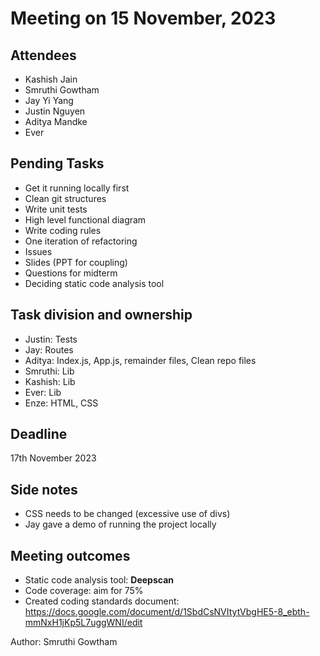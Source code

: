 # Meeting on 15 November, 2023

## Attendees

- Kashish Jain
- Smruthi Gowtham
- Jay Yi Yang
- Justin Nguyen
- Aditya Mandke
- Ever 
  
## Pending Tasks 

- Get it running locally first
- Clean git structures  
- Write unit tests
- High level functional diagram
- Write coding rules
- One iteration of refactoring 
- Issues  
- Slides (PPT for coupling)
- Questions for midterm
- Deciding static code analysis tool

## Task division and ownership

- Justin: Tests  
- Jay: Routes  
- Aditya: Index.js, App.js, remainder files, Clean repo files  
- Smruthi: Lib  
- Kashish: Lib  
- Ever: Lib  
- Enze: HTML, CSS  

## Deadline

17th November 2023
  
## Side notes

- CSS needs to be changed (excessive use of divs)
- Jay gave a demo of running the project locally  

## Meeting outcomes

- Static code analysis tool: **Deepscan**
- Code coverage: aim for 75%
- Created coding standards document: https://docs.google.com/document/d/1SbdCsNVItytVbgHE5-8_ebth-mmNxH1jKp5L7uggWNI/edit

  
  
   
Author: Smruthi Gowtham
  

